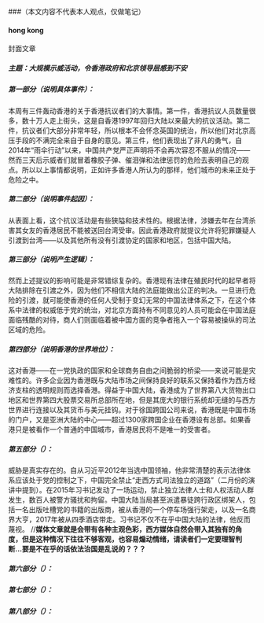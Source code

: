 ###（本文内容不代表本人观点，仅做笔记）
#### hong kong
封面文章
##### 主题：大规模示威活动，令香港政府和北京领导层感到不安
##### 第一部分（说明具体事件）：
本周有三件轰动香港的关于香港抗议者们的大事情。第一件，香港抗议人员数量很多，数十万人走上街头，这是自香港1997年回归大陆以来最大的抗议活动。第二件，抗议者们大部分非常年轻，所以根本不会怀念英国的统治，所以他们对北京高压手段的不满完全来自于自身的意见。第三件，他们表现出了非凡的勇气，自2014年“雨伞行动”以来，中国共产党严正声明将不会再次容忍不服从的情况——然而三天后示威者们就冒着橡胶子弹、催泪弹和法律惩罚的危险去表明自己的观点。所以以上事情都说明，正如许多香港人所认为的那样，他们城市的未来正处于危险之中。
##### 第二部分（说明事件起因）：
从表面上看，这个抗议活动是有些狭隘和技术性的。根据法律，涉嫌去年在台湾杀害其女友的香港居民不能被送回台湾受审。因此香港政府就提议允许将犯罪嫌疑人引渡到台湾——以及其他所有没有引渡协定的国家和地区，包括中国大陆。
##### 第三部分（说明产生逻辑）：
然而上述提议的影响可能是非常错综复杂的。香港现有法律在殖民时代的起早者将大陆排除在引渡之外，因为他们不相信大陆的法庭能做出公正的判决。一旦进行危险的引渡，就可能使香港的任何人受制于变幻无常的中国法律体系之下，在这个体系中法律的权威低于党的统治，对北京方面持有不同意见的人员可能会在中国法庭面临残酷的对待，商人们则面临着被中国方面的竞争者拖入一个容易被操纵的司法区域的危险。
##### 第四部分（说明香港的世界地位）：
这对香港——在一党执政的国家和全球商务自由之间脆弱的桥梁——来说可能是灾难性的。许多企业因为香港既与大陆市场之间保持良好的联系又保持着作为西方经济支柱的透明规则而选择香港。得益于中国大陆，香港成为了世界第八大货物出口地区和世界第四大股票交易所总部所在地，但是其庞大的银行系统却无缝的与西方世界进行连接以及其货币与美元挂钩。对于徐国跨国公司来说，香港既是中国市场的门户，又是亚洲大陆的中心——超过1300家跨国企业在香港设有总部。如果香港只是被看作一个普通的中国城市，香港居民将不是唯一的受害者。
##### 第五部分（）：
威胁是真实存在的。自从习近平2012年当选中国领袖，他非常清楚的表示法律体系应该处于党的控制之下，中国完全禁止“走西方式司法独立的道路”（二月份的演讲中提到）。在2015年习书记发动了一场运动，禁止独立法律人士和人权活动人群发生，数百人被警方骚扰和拘留。中国大陆当局甚至派遣暴徒跨行政区绑架人，包括一名出版吐槽党的书籍的出版商，被从香港的一个停车场强行架走，以及一名商界大亨，2017年被从四季酒店带走。习书记不仅不在乎中国大陆的法律，他反而蔑视。
//**媒体文章就是会带有各种主观色彩，西方媒体自然会带入其独有的角度，但是这种情况下往往不够客观，也容易煽动情绪，请读者们一定要理智判断...要是不在乎的话依法治国是乱说的？？？**
##### 第六部分（）：
##### 第七部分（）：
##### 第八部分（）：

